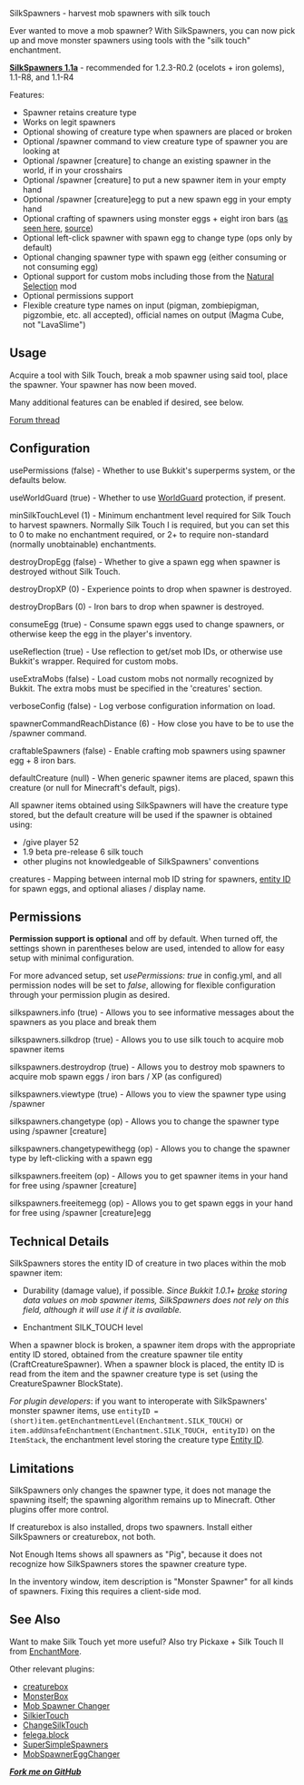 SilkSpawners - harvest mob spawners with silk touch

Ever wanted to move a mob spawner? With SilkSpawners, you can now pick up and move 
monster spawners using tools with the "silk touch" enchantment.

**[SilkSpawners 1.1a](http://dev.bukkit.org/server-mods/silkspawners/files/9-silk-spawners-1-1a/)** - recommended for 1.2.3-R0.2 (ocelots + iron golems), 1.1-R8, and 1.1-R4

Features:

* Spawner retains creature type
* Works on legit spawners
* Optional showing of creature type when spawners are placed or broken
* Optional /spawner command to view creature type of spawner you are looking at 
* Optional /spawner [creature] to change an existing spawner in the world, if in your crosshairs
* Optional /spawner [creature] to put a new spawner item in your empty hand
* Optional /spawner [creature]egg to put a new spawn egg in your empty hand
* Optional crafting of spawners using monster eggs + eight iron bars ([as seen here](http://imgur.com/KrWGI), 
[source](http://www.reddit.com/r/Minecraft/comments/oodql/great_idea_mob_spawner_recipe/)) 
* Optional left-click spawner with spawn egg to change type (ops only by default)
* Optional changing spawner type with spawn egg (either consuming or not consuming egg)
* Optional support for custom mobs including those from the [Natural Selection](http://www.minecraftforum.net/topic/950329-110smpforgenatural-selection-a-minecraft-survival-accession-v21/) mod
* Optional permissions support
* Flexible creature type names on input (pigman, zombiepigman, pigzombie, etc. all accepted), official names on output (Magma Cube, not "LavaSlime")

## Usage
Acquire a tool with Silk Touch, break a mob spawner using said tool, place the spawner. Your spawner has now been moved. 

Many additional features can be enabled if desired, see below.

[Forum thread](http://forums.bukkit.org/threads/mech-fix-info-admn-silkspawners-v1-0-harvest-mob-spawners-1-1-r4.59077/)

## Configuration
usePermissions (false) - Whether to use Bukkit's superperms system, or the defaults below.

useWorldGuard (true) - Whether to use [WorldGuard](http://dev.bukkit.org/server-mods/worldguard/) protection, if present.

minSilkTouchLevel (1) - Minimum enchantment level required for Silk Touch to harvest spawners. Normally Silk Touch I is required,
 but you can set this to 0 to make no enchantment required, or 2+ to require non-standard (normally unobtainable) enchantments.

destroyDropEgg (false) - Whether to give a spawn egg when spawner is destroyed without Silk Touch.

destroyDropXP (0) - Experience points to drop when spawner is destroyed.

destroyDropBars (0) - Iron bars to drop when spawner is destroyed.

consumeEgg (true) - Consume spawn eggs used to change spawners, or otherwise keep the egg in the player's inventory.

useReflection (true) - Use reflection to get/set mob IDs, or otherwise use Bukkit's wrapper. Required for custom mobs.

useExtraMobs (false) - Load custom mobs not normally recognized by Bukkit. The extra mobs must be specified in the 'creatures' section. 

verboseConfig (false) - Log verbose configuration information on load.

spawnerCommandReachDistance (6) - How close you have to be to use the /spawner command.

craftableSpawners (false) - Enable crafting mob spawners using spawner egg + 8 iron bars.

defaultCreature (null) - When generic spawner items are placed, spawn this creature (or null for Minecraft's default, pigs).

All spawner items obtained using SilkSpawners will have the creature type stored, but the
default creature will be used if the spawner is obtained using:

* /give player 52
* 1.9 beta pre-release 6 silk touch
* other plugins not knowledgeable of SilkSpawners' conventions


creatures - Mapping between internal mob ID string for spawners,
[entity ID](http://www.minecraftwiki.net/wiki/Data_values#Entity_IDs) for spawn eggs, and optional aliases / display name.

## Permissions
**Permission support is optional** and off by default. When turned off, the settings shown in parentheses 
below are used, intended to allow for easy setup with minimal configuration. 

For more advanced setup, 
set *usePermissions: true* in config.yml, and all permission nodes will be set to *false*, allowing for
flexible configuration through your permission plugin as desired.

silkspawners.info (true) -
Allows you to see informative messages about the spawners as you place and break them

silkspawners.silkdrop (true) -
Allows you to use silk touch to acquire mob spawner items

silkspawners.destroydrop (true) -
Allows you to destroy mob spawners to acquire mob spawn eggs / iron bars / XP (as configured)

silkspawners.viewtype (true) -
Allows you to view the spawner type using /spawner

silkspawners.changetype (op) -
Allows you to change the spawner type using /spawner [creature]

silkspawners.changetypewithegg (op) -
Allows you to change the spawner type by left-clicking with a spawn egg

silkspawners.freeitem (op) -
Allows you to get spawner items in your hand for free using /spawner [creature]

silkspawners.freeitemegg (op) -
Allows you to get spawn eggs in your hand for free using /spawner [creature]egg

## Technical Details
SilkSpawners stores the entity ID of creature in two places within the mob spawner item:

* Durability (damage value), if possible. *Since Bukkit 1.0.1+ [broke](https://bukkit.atlassian.net/browse/BUKKIT-329) storing data values on mob spawner items, SilkSpawners does not rely on this field, although it will use it if it is available.*

* Enchantment SILK\_TOUCH level

When a spawner block is broken, a spawner item drops with the appropriate entity ID stored,
obtained from the creature spawner tile entity (CraftCreatureSpawner). 
When a spawner block is placed, the entity ID is read from the item and the spawner creature
type is set (using the CreatureSpawner BlockState). 

*For plugin developers*: if you want to interoperate with SilkSpawners' monster spawner items,
use `entityID = (short)item.getEnchantmentLevel(Enchantment.SILK_TOUCH)` or
`item.addUnsafeEnchantment(Enchantment.SILK_TOUCH, entityID)` on the `ItemStack`, the 
enchantment level storing the creature type [Entity ID](http://www.minecraftwiki.net/wiki/Data_values#Entity_IDs).

## Limitations
SilkSpawners only changes the spawner type, it does not manage the spawning itself;
the spawning algorithm remains up to Minecraft. Other plugins offer more control.

If creaturebox is also installed, drops two spawners. Install either SilkSpawners or creaturebox, not both.

Not Enough Items shows all spawners as "Pig", because it does not recognize how SilkSpawners stores
the spawner creature type.

In the inventory window, item description is "Monster Spawner" for all kinds of spawners. 
Fixing this requires a client-side mod.

## See Also
Want to make Silk Touch yet more useful? Also try Pickaxe + Silk Touch II from [EnchantMore](http://dev.bukkit.org/server-mods/enchantmore/).

Other relevant plugins:

* [creaturebox](http://dev.bukkit.org/server-mods/creaturebox/)
* [MonsterBox](http://dev.bukkit.org/server-mods/monsterbox/)
* [Mob Spawner Changer](http://forums.bukkit.org/threads/misc-mech-mob-spawner-changer-v0-3-change-what-a-mob-spawner-spawns-1337.26038/)
* [SilkierTouch](http://dev.bukkit.org/server-mods/silkiertouch/)
* [ChangeSilkTouch](http://dev.bukkit.org/server-mods/changesilktouch/)
* [felega.block](http://forums.bukkit.org/threads/multiple-felegas-plugin-pile.54916/)
* [SuperSimpleSpawners](http://dev.bukkit.org/server-mods/supersimplespawners/)
* [MobSpawnerEggChanger](http://dev.bukkit.org/server-mods/sec/)

***[Fork me on GitHub](https://github.com/mushroomhostage/SilkSpawners)***
